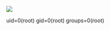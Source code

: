![](Maszyny/Linux/OpenAdmin/Pasted%20image%2020210825035237.png)

uid=0(root) gid=0(root) groups=0(root)
